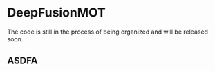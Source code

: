# DeepFusionMOT
The code is still in the process of being organized and will be released soon.
## ASDFA 
